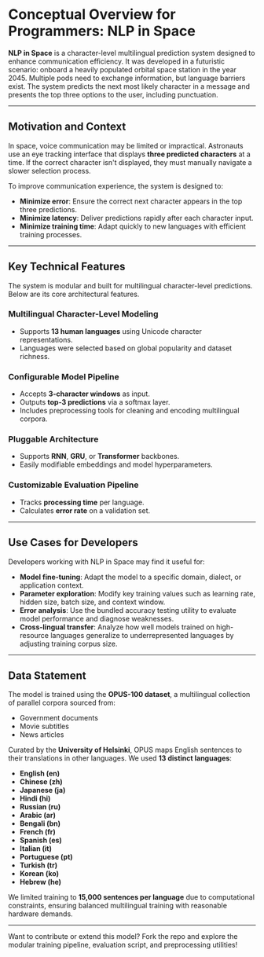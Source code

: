 # Conceptual Overview for Programmers: NLP in Space

**NLP in Space** is a character-level multilingual prediction system designed to enhance communication efficiency. It was developed in a futuristic scenario: onboard a heavily populated orbital space station in the year 2045. Multiple pods need to exchange information, but language barriers exist. The system predicts the next most likely character in a message and presents the top three options to the user, including punctuation.

---

## Motivation and Context

In space, voice communication may be limited or impractical. Astronauts use an eye tracking interface that displays **three predicted characters** at a time. If the correct character isn't displayed, they must manually navigate a slower selection process.

To improve communication experience, the system is designed to:

- **Minimize error**: Ensure the correct next character appears in the top three predictions.
- **Minimize latency**: Deliver predictions rapidly after each character input.
- **Minimize training time**: Adapt quickly to new languages with efficient training processes.

---

## Key Technical Features

The system is modular and built for multilingual character-level predictions. Below are its core architectural features.

### Multilingual Character-Level Modeling
- Supports **13 human languages** using Unicode character representations.
- Languages were selected based on global popularity and dataset richness.

### Configurable Model Pipeline
- Accepts **3-character windows** as input.
- Outputs **top-3 predictions** via a softmax layer.
- Includes preprocessing tools for cleaning and encoding multilingual corpora.

### Pluggable Architecture
- Supports **RNN**, **GRU**, or **Transformer** backbones.
- Easily modifiable embeddings and model hyperparameters.

### Customizable Evaluation Pipeline
- Tracks **processing time** per language.
- Calculates **error rate** on a validation set.

---

## Use Cases for Developers

Developers working with NLP in Space may find it useful for:

- **Model fine-tuning**: Adapt the model to a specific domain, dialect, or application context.
- **Parameter exploration**: Modify key training values such as learning rate, hidden size, batch size, and context window.
- **Error analysis**: Use the bundled accuracy testing utility to evaluate model performance and diagnose weaknesses.
- **Cross-lingual transfer**: Analyze how well models trained on high-resource languages generalize to underrepresented languages by adjusting training corpus size.

---

## Data Statement

The model is trained using the **OPUS-100 dataset**, a multilingual collection of parallel corpora sourced from:

- Government documents
- Movie subtitles
- News articles

Curated by the **University of Helsinki**, OPUS maps English sentences to their translations in other languages. We used **13 distinct languages**:

- **English (en)**
- **Chinese (zh)**
- **Japanese (ja)**
- **Hindi (hi)**
- **Russian (ru)**
- **Arabic (ar)**
- **Bengali (bn)**
- **French (fr)**
- **Spanish (es)**
- **Italian (it)**
- **Portuguese (pt)**
- **Turkish (tr)**
- **Korean (ko)**
- **Hebrew (he)**

We limited training to **15,000 sentences per language** due to computational constraints, ensuring balanced multilingual training with reasonable hardware demands.

---

Want to contribute or extend this model? Fork the repo and explore the modular training pipeline, evaluation script, and preprocessing utilities!

